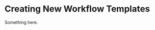 [title]: # (Creating New Workflow Templates)
[tags]: # (XXX)
[priority]: # (5463)
# Creating New Workflow Templates
Something here.
